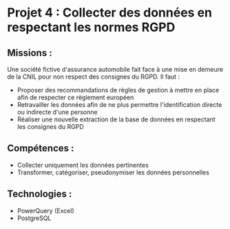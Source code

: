 # Projet 4 : Collecter des données en respectant les normes RGPD

## Missions :

Une société fictive d'assurance automobile fait face à une mise en demeure de la CNIL pour non respect des consignes du RGPD. Il faut :
- Proposer des recommandations de règles de gestion à mettre en place afin de respecter ce règlement européen
- Retravailler les données afin de ne plus permettre l'identification directe ou indirecte d'une personne
- Réaliser une nouvelle extraction de la base de données en respectant les consignes du RGPD

## Compétences : 
- Collecter uniquement les données pertinentes
- Transformer, catégoriser, pseudonymiser les données personnelles

## Technologies :
- PowerQuery (Excel)
- PostgreSQL
